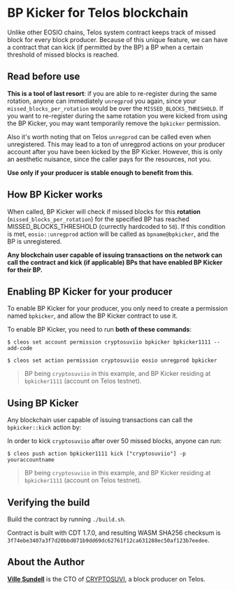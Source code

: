 # BP Kicker for Telos blockchain

Unlike other EOSIO chains, Telos system contract keeps track of missed block for every block producer.
Because of this unique feature, we can have a contract that can kick (if permitted by the BP) a BP when a certain threshold of missed blocks is reached.

## Read before use
**This is a tool of last resort**: if you are able to re-register during the same rotation, anyone can immediately `unregprod` you again, since your `missed_blocks_per_rotation` would be over the `MISSED_BLOCKS_THRESHOLD`. If you want to re-register during the same rotation you were kicked from using the BP Kicker, you may want temporarily remove the `bpkicker` permission.

Also it's worth noting that on Telos `unregprod` can be called even when unregistered. This may lead to a ton of unregprod actions on your producer account after you have been kicked by the BP Kicker. However, this is only an aesthetic nuisance, since the caller pays for the resources, not you.

**Use only if your producer is stable enough to benefit from this**.

## How BP Kicker works
When called, BP Kicker will check if missed blocks for this **rotation** (`missed_blocks_per_rotation`) for the specified BP has reached MISSED_BLOCKS_THRESHOLD (currectly hardcoded to `50`). If this condition is met, `eosio::unregprod` action will be called as `bpname@bpkicker`, and the BP is unregistered.

**Any blockchain user capable of issuing transactions on the network can call the contract and kick (if applicable) BPs that have enabled BP Kicker for their BP.**

## Enabling BP Kicker for your producer
To enable BP Kicker for your producer, you only need to create a permission named `bpkicker`, and allow the BP Kicker contract to use it.

To enable BP Kicker, you need to run **both of these commands**:

`$ cleos set account permission cryptosuviio bpkicker bpkicker1111 --add-code`

`$ cleos set action permission cryptosuviio eosio unregprod bpkicker`

> BP being `cryptosuviio` in this example, and BP Kicker residing at `bpkicker1111` (account on Telos testnet).

## Using BP Kicker
Any blockchain user capable of issuing transactions can call the `bpkicker::kick` action by:

In order to kick `cryptosuviio` after over 50 missed blocks, anyone can run:

`$ cleos push action bpkicker1111 kick ["cryptosuviio"] -p youraccountname`

> BP being `cryptosuviio` in this example, and BP Kicker residing at `bpkicker1111` (account on Telos testnet).

## Verifying the build
Build the contract by running `./build.sh`.

Contract is built with CDT 1.7.0, and resulting WASM SHA256 checksum is `3f74ebe3407a3f7d20bbd071b9dd69dc62761f12ca631288ec50af123b7eedee`.

## About the Author
**[Ville Sundell](https://www.linkedin.com/in/villesundell)** is the CTO of [CRYPTOSUVI](https://www.cryptosuvi.io/), a block producer on Telos.
